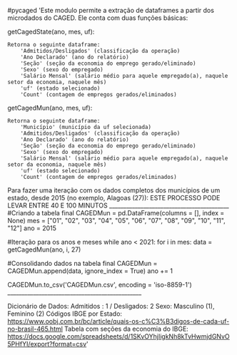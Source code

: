 #pycaged
'Este modulo permite a extração de dataframes a partir dos microdados do CAGED. Ele conta com duas funções básicas:

getCagedState(ano, mes, uf):

	Retorna o seguinte dataframe:
		'Admitidos/Desligados' (classificação da operação)
		'Ano Declarado' (ano do relatório)
		'Seção' (seção da economia do emprego gerado/eliminado)
		'Sexo' (sexo do empregado)
		'Salário Mensal' (salário médio para aquele empregado(a), naquele setor da economia, naquele mês)
		'uf' (estado selecionado)
		'Count' (contagem de empregos gerados/eliminados)

getCagedMun(ano, mes, uf):

	Retorna o seguinte dataframe:
		'Município' (município da uf selecionada)
		'Admitidos/Desligados' (classificação da operação)
		'Ano Declarado' (ano do relatório)
		'Seção' (seção da economia do emprego gerado/eliminado)
		'Sexo' (sexo do empregado)
		'Salário Mensal' (salário médio para aquele empregado(a), naquele setor da economia, naquele mês)
		'uf' (estado selecionado)
		'Count' (contagem de empregos gerados/eliminados)


 Para fazer uma iteração com os dados completos dos municípios de um estado, desde 2015 (no exemplo, Alagoas (27)):
 ESTE PROCESSO PODE LEVAR ENTRE 40 E 100 MINUTOS
        __________________________________________
 #Criando a tabela final
CAGEDMun = pd.DataFrame(columns = [], index = None)
mes = ["01", "02", "03", "04", "05", "06", "07", "08", "09", "10", "11", "12"]
ano = 2015

#Iteração para os anos e meses
while ano < 2021:
    for i in mes:
        data = getCagedMun(ano, i, 27)
    
#Consolidando dados na tabela final
        CAGEDMun = CAGEDMun.append(data, ignore_index = True)
    ano += 1
    
CAGEDMun.to_csv('CAGEDMun.csv', encoding = 'iso-8859-1')
        _______________________________________________


Dicionário de Dados:
Admitidos : 1 / Desligados: 2
Sexo: Masculino (1), Feminino (2)
Códigos IBGE por Estado: https://www.oobj.com.br/bc/article/quais-os-c%C3%B3digos-de-cada-uf-no-brasil-465.html
Tabela com seções da economia do IBGE: https://docs.google.com/spreadsheets/d/1SKvOYhjIigkNh8kTvHwmjdGNvO5PHfYI/export?format=csv'
    
